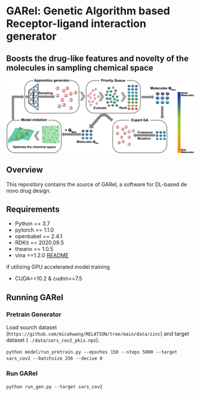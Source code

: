 # GARel: Genetic Algorithm based Receptor-ligand interaction generator
## Boosts the drug-like features and novelty of the molecules in sampling chemical space

![overview of the architecture of GARel](/image/figure.png)
## Overview
This repository contains the source of GARel, a software for DL-based de novo drug design.


## Requirements
- Python == 3.7
- pytorch >= 1.1.0
- openbabel == 2.4.1
- RDKit == 2020.09.5
- theano == 1.0.5
- vina ==1.2.0 [README](https://autodock-vina.readthedocs.io/en/latest/docking_python.html)

if utilizing GPU accelerated model training 
- CUDA==10.2 & cudnn==7.5 




## Running GARel



### Pretrain Generator
Load sourch dataset (`https://github.com/micahwang/RELATION/tree/main/data/zinc`) and target dataset ( `./data/sars_cov2_pkis.npz`).

`python model/run_pretrain.py --epoches 150
                       --steps 5000
                       --target sars_cov2
                       --batchsize 256
                       --decive 0`


### Run GARel

`python run_gen.py --target sars_cov2`




